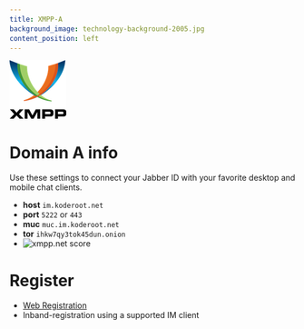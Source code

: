 ```yaml
---
title: XMPP-A
background_image: technology-background-2005.jpg
content_position: left
---
```

![](XMPP_logo.png)
# Domain A info

Use these settings to connect your Jabber ID with your favorite desktop and mobile chat clients.

+ **host** `im.koderoot.net`
+ **port** `5222` or `443`
+ **muc** `muc.im.koderoot.net`
+ **tor** `ihkw7qy3tok45dun.onion`
+ <img src='https://media.koderoot.net/images/badge_jabber_at.svg' alt='xmpp.net score' />

# Register
+ [Web Registration](https://im.koderoot.net/register-on-im.koderoot.net)
+ Inband-registration using a supported IM client

